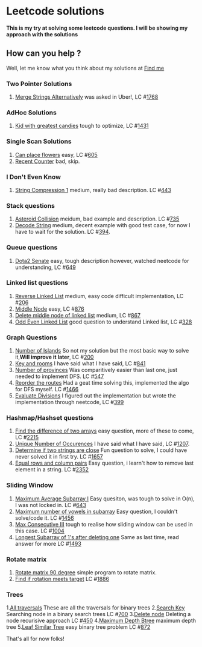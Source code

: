 # Leetcode solutions

**This is my try at solving some leetcode questions. I will be showing my approach with the solutions**

## How can you help ?
Well, let me know what you think about my solutions at [Find me](mailto:sarthak.chauhan@sjsu.edu)
### Two Pointer Solutions 
1. [Merge Strings Alternatively](merge_strings_alternatively.py) was asked in Uber!, LC #[1768](https://leetcode.com/problems/merge-strings-alternately/description/)

### AdHoc Solutions 
1. [Kid with greatest candies](greatest_candies.py) tough to optimize, LC #[1431](https://leetcode.com/problems/kids-with-the-greatest-number-of-candies/description/)

### Single Scan Solutions
1. [Can place flowers](can_place_flowers.py) easy, LC #[605](https://leetcode.com/problems/can-place-flowers/description/)
2. [Recent Counter](./num_recent_call.py) bad, skip.

### I Don't Even Know
1. [String Compression 1](string_compression1.py) medium, really bad description. LC #[443](https://leetcode.com/problems/string-compression/)

### Stack questions 
1. [Asteroid Collision](asteroid_collison.py) meidum, bad example and description. LC #[735](https://leetcode.com/problems/asteroid-collision)
2. [Decode String](decode_strings.py) medium, decent example with good test case, for now I have to wait for the solution. LC #[394](https://leetcode.com/problems/decode-string/description/).

### Queue questions
1. [Dota2 Senate](dota_senate.py) easy, tough description however, watched neetcode for understanding, LC #[649](https://leetcode.com/problems/dota2-senate/description/)

### Linked list questions
1. [Reverse Linked List](reverse_ll.py) medium, easy code difficult implementation, LC #[206](https://leetcode.com/problems/reverse-linked-list/description/)
2. [Middle Node](middle_ll.py) easy, LC #[876](https://leetcode.com/problems/middle-of-the-linked-list/description/)
3. [Delete middle node of linked list](delete_middle_ll.py) medium, LC #[867](https://leetcode.com/problems/delete-the-middle-node-of-a-linked-list/description/)
4. [Odd Even Linked List](oddeven_list.py) good question to understand Linked list, LC #[328](https://leetcode.com/problems/odd-even-linked-list/description/)

### Graph Questions
1. [Number of Islands](num_of_islands.py) So not my solution but the most basic way to solve it,**Will improve it later**, LC #[200](https://leetcode.com/problems/number-of-islands/description/) 
2. [Key and rooms](key_and_rooms.py) I have said what I have said, LC #[841](https://leetcode.com/problems/keys-and-rooms/description/)
3. [Number of provinces](./number_of_provinces.py) Was comparitively easier than last one, just needed to implement DFS. LC #[547](https://leetcode.com/problems/number-of-provinces/description/)
4. [Reorder the routes](reorder_routes.py) Had a geat time solving this, implemented the algo for DFS myself. LC #[1466](https://leetcode.com/problems/reorder-routes-to-make-all-paths-lead-to-the-city-zero/description/)
5. [Evaluate Divisions](./evaluate_division.py) I figured out the implementation but wrote the implementation through neetcode, LC #[399](https://leetcode.com/problems/evaluate-division/description/)

### Hashmap/Hashset questions
1. [Find the difference of two arrays](diff_two_arrays.py) easy question, more of these to come, LC #[2215](https://leetcode.com/problems/find-the-difference-of-two-arrays/description/)
2. [Unique Number of Occurences](unq_number_occ.py) I have said what I have said, LC #[1207](https://leetcode.com/problems/unique-number-of-occurrences/description/). 
3. [Determine if two strings are close](two_strings_close.py) Fun question to solve, I could have never solved it in first try. LC #[1657](https://leetcode.com/problems/determine-if-two-strings-are-close/description/)
4. [Equal rows and column pairs](./equal_rows_cols.py) Easy question, i learn't how to remove last element in a string. LC #[2352](https://leetcode.com/problems/equal-row-and-column-pairs/description/)

### Sliding Window
1. [Maximum Average Subarray I](./max_subarray_avg.py) Easy quesiton, was tough to solve in O(n), I was not locked in. LC #[643](https://leetcode.com/problems/maximum-average-subarray-i/description/)
2. [Maximum number of vowels in subarray](./max_vowels_sub.py) Easy question, I couldn't solve/code it. LC #[1456](https://leetcode.com/problems/maximum-number-of-vowels-in-a-substring-of-given-length/description/)
3. [Max Consecutive III](./max_cons_3.py) tough to realise how sliding window can be used in this case. LC #[1004](https://leetcode.com/problems/max-consecutive-ones-iii/description/)
4. [Longest Subarray of 1's after deleting one](./longest_sub1s.py) Same as last time, read answer for more LC #[1493](https://leetcode.com/problems/longest-subarray-of-1s-after-deleting-one-element/) 

### Rotate matrix
1. [Rotate matrix 90 degree](./rotate_matrix.py) simple program to rotate matrix.
2. [Find if rotation meets target](./determine_rotate.py) LC #[1886](https://leetcode.com/problems/determine-whether-matrix-can-be-obtained-by-rotation/)

### Trees
1.[All traversals](./btrees/traversals.py) These are all the traversals for binary trees
2.[Search Key](./btrees/search.py) Searching node in a binary search trees LC #[700](https://leetcode.com/problems/search-in-a-binary-search-tree/description/)
3.[Delete node](./btrees/deleteNode.py) Deleting a node recurisive approach LC #[450](https://leetcode.com/problems/delete-node-in-a-bst/)
4.[Maximum Depth Btree](https://leetcode.com/problems/maximum-depth-of-binary-tree/description/) maximum depth tree
5.[Leaf Similar Tree](./btrees/similar_leaf.py) easy binary tree problem LC #[872](https://leetcode.com/problems/leaf-similar-trees/description/)

That's all for now folks!
